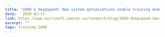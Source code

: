 ```yaml
---
title: "ZeRO & DeepSpeed: New system optimizations enable training models with over 100 billion parameters"
date:   2020-02-13
link: https://www.microsoft.com/en-us/research/blog/ZeRO-deepspeed-new-system-optimizations-enable-training-models-with-over-100-billion-parameters/
excerpt: ""
tags: training ZeRO
---
```

